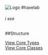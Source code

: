
![Logo](http://haxe.org/img/haxe2/logo.png)
#haxelab
###### i see

##Structure

[View Core Types](core/types.html)   
[View Core Classes](core/classes.html)
&nbsp;
&nbsp;
&nbsp;

